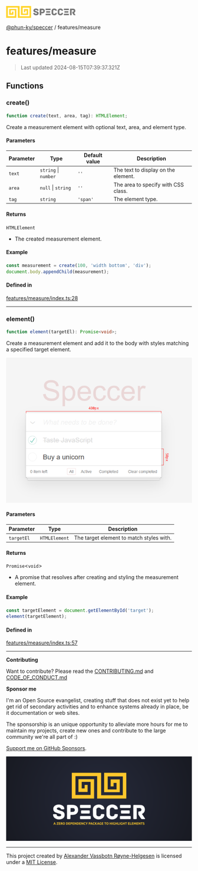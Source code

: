 <div>
  <img alt="SPECCER logo" src="https://raw.githubusercontent.com/phun-ky/speccer/main/public/logo-speccer-horizontal-colored-package.svg?raw=true" style="max-height:32px;" />
</div>

[@phun-ky/speccer](../README.md) / features/measure

# features/measure

> Last updated 2024-08-15T07:39:37.321Z

## Functions

### create()

```ts
function create(text, area, tag): HTMLElement;
```

Create a measurement element with optional text, area, and element type.

#### Parameters

| Parameter | Type                 | Default value | Description                         |
| --------- | -------------------- | ------------- | ----------------------------------- |
| `text`    | `string` \| `number` | `''`          | The text to display on the element. |
| `area`    | `null` \| `string`   | `''`          | The area to specify with CSS class. |
| `tag`     | `string`             | `'span'`      | The element type.                   |

#### Returns

`HTMLElement`

- The created measurement element.

#### Example

```ts
const measurement = create(100, 'width bottom', 'div');
document.body.appendChild(measurement);
```

#### Defined in

[features/measure/index.ts:28](https://github.com/phun-ky/speccer/blob/main/src/features/measure/index.ts#L28)

---

### element()

```ts
function element(targetEl): Promise<void>;
```

Create a measurement element and add it to the body with styles matching a specified target element.

![measure](https://github.com/phun-ky/speccer/blob/main/public/measure.png?raw=true)

#### Parameters

| Parameter  | Type          | Description                              |
| ---------- | ------------- | ---------------------------------------- |
| `targetEl` | `HTMLElement` | The target element to match styles with. |

#### Returns

`Promise`\<`void`>

- A promise that resolves after creating and styling the measurement element.

#### Example

```ts
const targetElement = document.getElementById('target');
element(targetElement);
```

#### Defined in

[features/measure/index.ts:57](https://github.com/phun-ky/speccer/blob/main/src/features/measure/index.ts#L57)

---

**Contributing**

Want to contribute? Please read the [CONTRIBUTING.md](https://github.com/phun-ky/speccer/blob/main/CONTRIBUTING.md) and [CODE_OF_CONDUCT.md](https://github.com/phun-ky/speccer/blob/main/CODE_OF_CONDUCT.md)

**Sponsor me**

I'm an Open Source evangelist, creating stuff that does not exist yet to help get rid of secondary activities and to enhance systems already in place, be it documentation or web sites.

The sponsorship is an unique opportunity to alleviate more hours for me to maintain my projects, create new ones and contribute to the large community we're all part of :)

[Support me on GitHub Sponsors](https://github.com/sponsors/phun-ky).

![Speccer banner, with logo and slogan: A zero dependency package to highlight elements](https://github.com/phun-ky/speccer/blob/main/public/speccer-banner.png?raw=true)

---

This project created by [Alexander Vassbotn Røyne-Helgesen](http://phun-ky.net) is licensed under a [MIT License](https://choosealicense.com/licenses/mit/).
